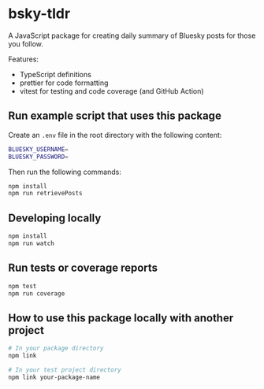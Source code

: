 # bsky-tldr

A JavaScript package for creating daily summary of Bluesky posts for those you follow.

Features:

- TypeScript definitions
- prettier for code formatting
- vitest for testing and code coverage (and GitHub Action)

## Run example script that uses this package

Create an `.env` file in the root directory with the following content:

```bash
BLUESKY_USERNAME=
BLUESKY_PASSWORD=
```

Then run the following commands:

```bash
npm install
npm run retrievePosts
```

## Developing locally

```bash
npm install
npm run watch
```

## Run tests or coverage reports

```bash
npm test
npm run coverage
```

## How to use this package locally with another project

```bash
# In your package directory
npm link

# In your test project directory
npm link your-package-name
```
